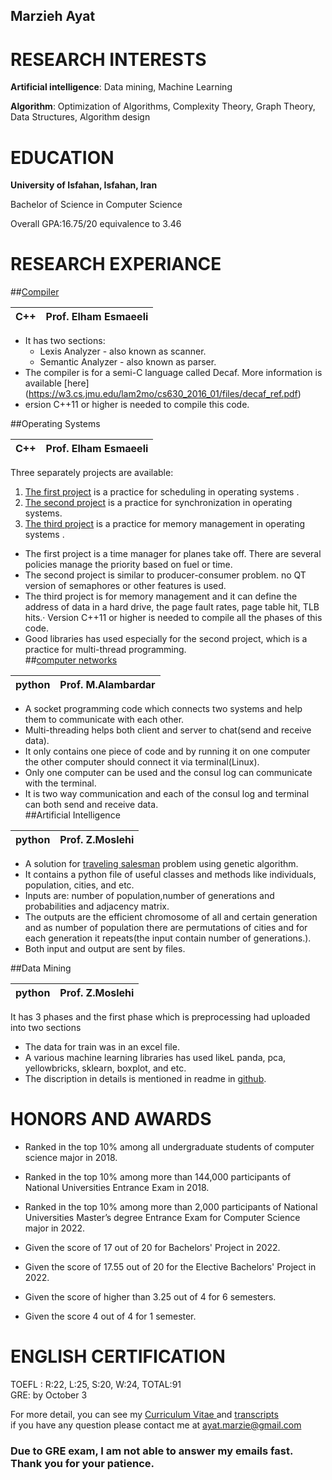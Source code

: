 ## Marzieh Ayat

# RESEARCH INTERESTS
**Artificial intelligence**:  Data mining, Machine Learning  

**Algorithm**: Optimization of Algorithms, Complexity Theory, Graph Theory, Data Structures, Algorithm design  

# EDUCATION
**University of Isfahan, Isfahan, Iran**  

Bachelor of Science in Computer Science  

Overall GPA:16.75/20 equivalence to 3.46    

# RESEARCH EXPERIANCE   
##[Compiler](https://github.com/ayatmarzie/decaf)

| C++ |  Prof. Elham Esmaeeli   |
| --- | --- |

- It has two sections:
   - Lexis Analyzer - also known as scanner.
   - Semantic Analyzer - also known as parser.
- The compiler is for a semi-C language called Decaf. More information is available [here] (https://w3.cs.jmu.edu/lam2mo/cs630_2016_01/files/decaf_ref.pdf)
- ersion C++11 or higher is needed to compile this code.  

##Operating Systems

| C++ |  Prof. Elham Esmaeeli   |
| --- | --- |

Three separately projects are available:  
1. [The first project](https://github.com/ayatmarzie/airlinemanager) is a practice for scheduling in operating systems .  
2. [The second project](https://github.com/ayatmarzie/OS_secondproject_senderReciever) is a practice for synchronization in operating systems.  
3. [The third project](https://github.com/ayatmarzie/memorymanagement) is a practice for memory management in operating systems .  
- The first project is a time manager for planes take off. There are several policies manage the priority based on fuel or time.  
- The second project is similar to producer-consumer problem. no QT version of semaphores or other features is used.  
- The third project is for memory management and it can define the address of data in a hard drive, the page fault rates, page table hit, TLB hits.· Version C++11 or higher is needed to compile all the phases of this code.  
- Good libraries has used especially for the second project, which is a practice for multi-thread programming.  
##[computer networks](https://github.com/ayatmarzie/multithreadcommunication)

|python | Prof. M.Alambardar |
| --- | --- |

- A socket programming code which connects two systems and help them to communicate with each
other.
- Multi-threading helps both client and server to chat(send and receive data).
- It only contains one piece of code and by running it on one computer the other computer should connect
it via terminal(Linux).
- Only one computer can be used and the consul log can communicate with the terminal.
- It is two way communication and each of the consul log and terminal can both send and receive data.  
##Artificial Intelligence

|python | Prof. Z.Moslehi |
| --- | --- |

- A solution for [traveling salesman](https://github.com/ayatmarzie/travellingSalesmanGA) problem using genetic algorithm.
- It contains a python file of useful classes and methods like individuals, population, cities, and etc.
- Inputs are: number of population,number of generations and probabilities and adjacency matrix.
- The outputs are the efficient chromosome of all and certain generation and as number of population there
are permutations of cities and for each generation it repeats(the input contain number of generations.).
- Both input and output are sent by files.  

##Data Mining

|python | Prof. Z.Moslehi |
| --- | --- |

It has 3 phases and the first phase which is preprocessing had uploaded into two sections
- The data for train was in an excel file.
- A various machine learning libraries has used likeL panda, pca, yellowbricks, sklearn, boxplot, and etc.
- The discription in details is mentioned in readme in [github](https://github.com/ayatmarzie/data-mining).

# HONORS AND AWARDS  

- Ranked in the top 10% among all undergraduate students of computer science major in 2018.

- Ranked in the top 10% among more than 144,000 participants of National Universities
Entrance Exam in 2018.
- Ranked in the top 10% among more than 2,000 participants of National Universities Master’s degree Entrance Exam for Computer Science major in 2022.
- Given the score of 17 out of 20 for Bachelors' Project in 2022.
- Given the score of 17.55 out of 20 for the Elective Bachelors' Project in 2022.
- Given the score of higher than 3.25 out of 4 for 6 semesters.
- Given the score 4 out of 4 for 1 semester.

# ENGLISH CERTIFICATION
TOEFL : R:22, L:25, S:20, W:24, TOTAL:91  
GRE: by October 3 


For more detail, you can see my [Curriculum Vitae ](https://github.com/ayatmarzie/ayatmarzie.github.io/raw/main/Ayat_CV.pdf) and [transcripts](https://github.com/ayatmarzie/ayatmarzie.github.io/raw/main/transcription%20marzieh%20ayat.pdf)  
if you have any question please contact me at ayat.marzie@gmail.com
### Due to GRE exam, I am not able to answer my emails fast. Thank you for your patience. 
